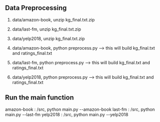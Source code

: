 ## Data Preprocessing
1. data/amazon-book, unzip kg_final.txt.zip
2. data/last-fm, unzip kg_final.txt.zip
3. data/yelp2018, unzip kg_final.txt.zip

4. data/amazon-book, python preprocess.py --> this will build kg_final.txt and ratings_final.txt
5. data/last-fm, python preprocess.py --> this will build kg_final.txt and ratings_final.txt
6. data/yelp2018, python preprocess.py --> this will build kg_final.txt and ratings_final.txt

## Run the main function

amazon-book : /src, python main.py --amazon-book
last-fm : /src, python main.py --last-fm
yelp2018 : /src, python main.py --yelp2018

